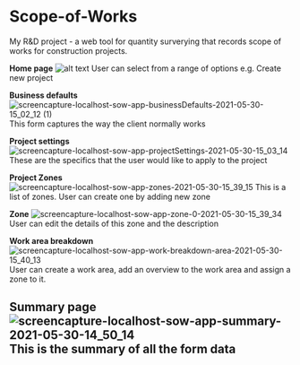 # Scope-of-Works
My R&amp;D project - 
a web tool for quantity surverying that records scope of works for construction projects.

<b>Home page</b>
![alt text](https://github.com/ray314/Scope-of-Works/blob/main/images/home%20page.png)
User can select from a range of options e.g. Create new project

<b>Business defaults</b>
![screencapture-localhost-sow-app-businessDefaults-2021-05-30-15_02_12 (1)](https://user-images.githubusercontent.com/12677108/120091302-e602e200-c15d-11eb-9df8-0e8ed993c22b.png)
This form captures the way the client normally works

<b>Project settings</b>
![screencapture-localhost-sow-app-projectSettings-2021-05-30-15_03_14](https://user-images.githubusercontent.com/12677108/120091334-3c702080-c15e-11eb-9523-9698e5c66800.png)
These are the specifics that the user would like to apply to the project

<b>Project Zones</b>
![screencapture-localhost-sow-app-zones-2021-05-30-15_39_15](https://user-images.githubusercontent.com/12677108/120091344-645f8400-c15e-11eb-8fcf-8704f3e9afb1.png)
This is a list of zones. User can create one by adding new zone

<b>Zone</b>
![screencapture-localhost-sow-app-zone-0-2021-05-30-15_39_34](https://user-images.githubusercontent.com/12677108/120091358-89ec8d80-c15e-11eb-89c5-225c6e968dde.png)
User can edit the details of this zone and the description

<b>Work area breakdown</b>
![screencapture-localhost-sow-app-work-breakdown-area-2021-05-30-15_40_13](https://user-images.githubusercontent.com/12677108/120091365-91139b80-c15e-11eb-8926-e0a488374c38.png)
User can create a work area, add an overview to the work area and assign a zone to it.

<b>Summary page</b>
![screencapture-localhost-sow-app-summary-2021-05-30-14_50_14](https://user-images.githubusercontent.com/12677108/120090448-bd2b1e80-c156-11eb-9f3e-4c286021dda6.png)
This is the summary of all the form data
---




